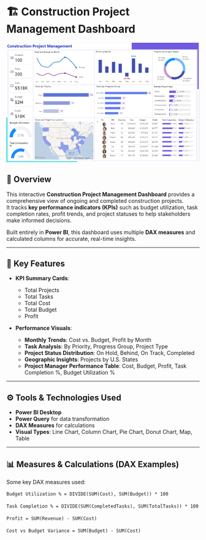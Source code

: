# 🏗️ Construction Project Management Dashboard

![Dashboard Preview](https://github.com/sakibsadri/Construction_Project_Management/blob/main/Construction_Project_Management.png)

## 📌 Overview
This interactive **Construction Project Management Dashboard** provides a comprehensive view of ongoing and completed construction projects.  
It tracks **key performance indicators (KPIs)** such as budget utilization, task completion rates, profit trends, and project statuses to help stakeholders make informed decisions.

Built entirely in **Power BI**, this dashboard uses multiple **DAX measures** and calculated columns for accurate, real-time insights.

---

## 🎯 Key Features
- **KPI Summary Cards**:  
  - Total Projects  
  - Total Tasks  
  - Total Cost  
  - Total Budget  
  - Profit  

- **Performance Visuals**:  
  - **Monthly Trends**: Cost vs. Budget, Profit by Month  
  - **Task Analysis**: By Priority, Progress Group, Project Type  
  - **Project Status Distribution**: On Hold, Behind, On Track, Completed  
  - **Geographic Insights**: Projects by U.S. States  
  - **Project Manager Performance Table**: Cost, Budget, Profit, Task Completion %, Budget Utilization %

---

## ⚙️ Tools & Technologies Used
- **Power BI Desktop**
- **Power Query** for data transformation
- **DAX Measures** for calculations
- **Visual Types**: Line Chart, Column Chart, Pie Chart, Donut Chart, Map, Table

---

## 📊 Measures & Calculations (DAX Examples)
Some key DAX measures used:
```DAX
Budget Utilization % = DIVIDE(SUM(Cost), SUM(Budget)) * 100

Task Completion % = DIVIDE(SUM(CompletedTasks), SUM(TotalTasks)) * 100

Profit = SUM(Revenue) - SUM(Cost)

Cost vs Budget Variance = SUM(Budget) - SUM(Cost)
